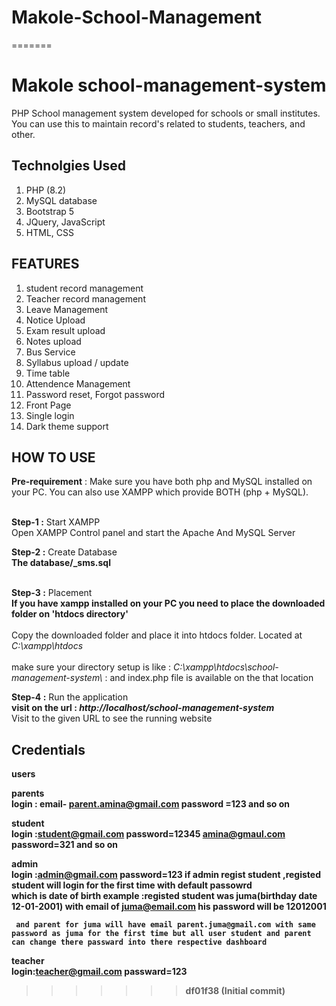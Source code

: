 # Makole-School-Management
=======
# Makole school-management-system 
PHP School management system developed for schools or small institutes. You can use this to maintain record's related to students, teachers, and other.

## Technolgies Used 
  1. PHP (8.2) 
  2. MySQL database
  3. Bootstrap 5
  4. JQuery, JavaScript
  5. HTML, CSS

## FEATURES 
  1. student record management
  2. Teacher record management 
  3. Leave Management
  4. Notice Upload 
  5. Exam result upload
  6. Notes upload
  7. Bus Service  
  8. Syllabus upload / update
  9. Time table
  10. Attendence Management
  11. Password reset, Forgot password
  12. Front Page 
  13. Single login
  14. Dark theme support



## HOW TO USE

  <b>Pre-requirement</b> : Make sure you have both php and MySQL installed on your PC. You can also use XAMPP which provide BOTH (php + MySQL).<br><br>

 <b>Step-1 :</b> Start XAMPP <br>
   Open XAMPP Control panel and start the Apache And MySQL Server  <br>

 <b>Step-2 :</b> Create Database <br>
   <b>The database/_sms.sql </b>
   <br><br>

<b>Step-3 :</b> Placement <br>
   <b> If you have xampp installed on your PC you need to place the downloaded folder on 'htdocs directory' </b>
   <br><br>
   Copy the downloaded folder and place it into htdocs folder. Located at <i>C:\xampp\htdocs</i>
   <br><br>
   make sure your directory setup is like : <i>C:\xampp\htdocs\school-management-system\ </i> : and index.php file is available on the that location

<b>Step-4 :</b> Run the application <br>
   <b> visit on the url : <i>http://localhost/school-management-system</i> </b>
   <br> Visit to the given URL to see the running website
   

## Credentials 


<b>users <br>

<b>parents<br>
login : email- parent.amina@gmail.com password =123
        and so on

<b>student<br>
login :student@gmail.com password=12345
        amina@gmaul.com password=321
        and so on

<b>admin<br>
login :admin@gmail.com password=123
      if admin regist student ,registed student will login for the first time with default passowrd <br>
      which is date of birth example :registed student was juma(birthday date 12-01-2001) with email of juma@email.com his password will be 12012001 <br>

     and parent for juma will have email parent.juma@gmail.com with same password as juma for the first time but all user student and parent can change there passward into there respective dashboard

<b>teacher<br>
login:teacher@gmail.com passward=123
>>>>>>> df01f38 (Initial commit)
